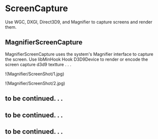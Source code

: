# ScreenCapture

Use WGC, DXGI, Direct3D9, and Magnifier to capture screens and render them.

## MagnifierScreenCapture
MagnifierScreenCapture uses the system's Magnifier interface to capture the screen.
Use libMinHook Hook D3D9Device to render or encode the screen capture d3d9 textture . . .

!(Magnifier/ScreenShot/1.jpg)

!(Magnifier/ScreenShot/2.jpg)

## to be continued. . .

## to be continued. . .

## to be continued. . .

